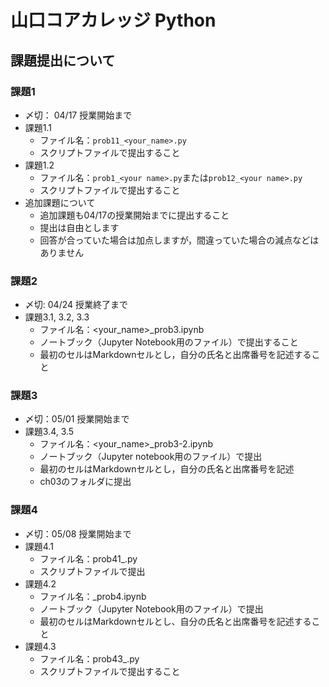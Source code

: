 # 山口コアカレッジ Python
## 課題提出について
### 課題1
- 〆切： 04/17 授業開始まで
- 課題1.1
    - ファイル名：`prob11_<your_name>.py`
    - スクリプトファイルで提出すること
- 課題1.2
    - ファイル名：`prob1_<your name>.py`または`prob12_<your name>.py`
    - スクリプトファイルで提出すること
- 追加課題について
    - 追加課題も04/17の授業開始までに提出すること
    - 提出は自由とします
    - 回答が合っていた場合は加点しますが，間違っていた場合の減点などはありません


### 課題2
- 〆切: 04/24 授業終了まで
- 課題3.1, 3.2, 3.3
    - ファイル名：<your_name>_prob3.ipynb
    - ノートブック（Jupyter Notebook用のファイル）で提出すること
    - 最初のセルはMarkdownセルとし，自分の氏名と出席番号を記述すること

### 課題3
- 〆切：05/01 授業開始まで
- 課題3.4, 3.5
    - ファイル名：<your_name>_prob3-2.ipynb
    - ノートブック（Jupyter notebook用のファイル）で提出
    - 最初のセルはMarkdownセルとし，自分の氏名と出席番号を記述
    - ch03のフォルダに提出
 
### 課題4
- 〆切：05/08 授業開始まで
- 課題4.1
    - ファイル名：prob41_<your name>.py
    - スクリプトファイルで提出
- 課題4.2
    - ファイル名：<your name>_prob4.ipynb
    - ノートブック（Jupyter Notebook用のファイル）で提出
    - 最初のセルはMarkdownセルとし、自分の氏名と出席番号を記述すること
- 課題4.3
    - ファイル名：prob43_<your name>.py
    - スクリプトファイルで提出すること
